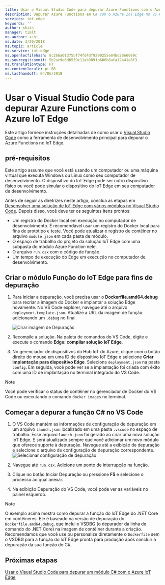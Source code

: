 ```yaml
---
title: Usar o Visual Studio Code para depurar Azure Functions com o Azure IoT Edge | Microsoft Docs
description: Depurar Azure Functions em C# com o Azure IoT Edge no VS Code
services: iot-edge
keywords: ''
author: shizn
manager: timlt
ms.author: xshi
ms.date: 3/20/2018
ms.topic: article
ms.service: iot-edge
ms.openlocfilehash: 8c266a01375bf74fd4df9290255e84bc28e6089c
ms.sourcegitcommit: 5b2ac9e6d8539c11ab0891b686b8afa12441a8f3
ms.translationtype: HT
ms.contentlocale: pt-BR
ms.lasthandoff: 04/06/2018
---
```

# <a name="use-visual-studio-code-to-debug-azure-functions-with-azure-iot-edge"></a>Usar o Visual Studio Code para depurar Azure Functions com o Azure IoT Edge

Este artigo fornece instruções detalhadas de como usar o [Visual Studio Code](https://code.visualstudio.com/) como a ferramenta de desenvolvimento principal para depurar o Azure Functions no IoT Edge.

## <a name="prerequisites"></a>pré-requisitos
Este artigo assume que você está usando um computador ou uma máquina virtual que executa Windows ou Linux como seu computador de desenvolvimento. O dispositivo do IoT Edge pode ser outro dispositivo físico ou você pode simular o dispositivo do IoT Edge em seu computador de desenvolvimento.

Antes de seguir as diretrizes neste artigo, conclua as etapas em [Desenvolver uma solução de IoT Edge com vários módulos no Visual Studio Code](tutorial-multiple-modules-in-vscode.md). Depois disso, você deve ter os seguintes itens prontos:
- Um registro do Docker local em execução no computador de desenvolvimento. É recomendável usar um registro do Docker local para fins de protótipo e teste. Você pode atualizar o registro de contêiner no arquivo `module.json` em cada pasta de módulo.
- O espaço de trabalho do projeto da solução IoT Edge com uma subpasta do módulo Azure Function nele.
- O arquivo `run.csx` com o código de função.
- Um tempo de execução do Edge em execução no computador de desenvolvimento.

## <a name="build-your-iot-edge-function-module-for-debugging-purpose"></a>Criar o módulo Função do IoT Edge para fins de depuração
1. Para iniciar a depuração, você precisa usar o **Dockerfile.amd64.debug** para recriar a imagem do Docker e implantar a solução Edge novamente. No VS Code explorer, navegue até o arquivo `deployment.template.json`. Atualize a URL da imagem de função adicionando um `.debug` no final.

    ![Criar imagem de Depuração](./media/how-to-debug-csharp-function/build-debug-image.png)

2. Recompile a solução. Na paleta de comandos do VS Code, digite e execute o comando **Edge: compilar solução IoT Edge**.

3. No gerenciador de dispositivos do Hub IoT do Azure, clique com o botão direito do mouse em uma ID de dispositivo IoT Edge e selecione **Criar implantação para dispositivo Edge**. Selecione `deployment.json` na pasta `config`. Em seguida, você pode ver se a implantação foi criada com êxito com uma ID de implantação no terminal integrado do VS Code.

> [!NOTE]
> Você pode verificar o status de contêiner no gerenciador de Docker do VS Code ou executando o comando `docker images` no terminal.

## <a name="start-debugging-c-function-in-vs-code"></a>Começar a depurar a função C# no VS Code
1. O VS Code mantém as informações de configuração de depuração em um arquivo `launch.json` localizado em uma pasta `.vscode` no espaço de trabalho. Esse arquivo `launch.json` foi gerado ao criar uma nova solução IoT Edge. E será atualizado sempre que você adicionar um novo módulo que oferece suporte à depuração. Navegue até a exibição de depuração e selecione o arquivo de configuração de depuração correspondente.
    ![Selecionar configuração de depuração](./media/how-to-debug-csharp-function/select-debug-configuration.jpg)

2. Navegue até `run.csx`. Adicione um ponto de interrupção na função.

3. Clique no botão Iniciar Depuração ou pressione **F5** e selecione o processo ao qual anexar.

4. Na exibição Depuração do VS Code, você pode ver as variáveis no painel esquerdo. 


> [!NOTE]
> O exemplo acima mostra como depurar a função do IoT Edge do .NET Core em contêineres. Ele é baseado na versão de depuração do `Dockerfile.amd64.debug`, que inclui o VSDBG (o depurador da linha de comando do .NET Core) na imagem de contêiner durante a criação. Recomendamos que você use ou personalize diretamente o `Dockerfile` sem o VSDBG para a função do IoT Edge pronta para produção após concluir a depuração da sua função do C#.

## <a name="next-steps"></a>Próximas etapas


[Usar o Visual Studio Code para depurar um módulo C# com o Azure IoT Edge](how-to-vscode-debug-csharp-module.md)

